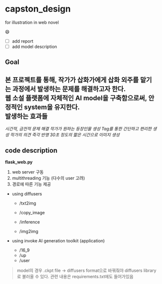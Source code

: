 # capston_design
for illustration in web novel

:smile:   
- [ ] add report 
- [ ] add model description   

## Goal

본 프로젝트를 통해, 작가가 삽화가에게 삽화 외주를 맡기는 과정에서 발생하는 문제를 해결하고자 한다.   
웹 소설 플랫폼에 자체적인 AI model을 구축함으로써, 안정적인 system을 유지한다.   
발생하는 효과들
---
*시간적, 금전적 문제 해결*
*작가가 원하는 등장인물 생성*
*Tag를 통한 간단하고 편리한 생성*
*작가의 의견 즉각 반영*
*30초 정도의 짧은 시간으로 이미지 생성*

## code description

**flask_web.py**

1. web server 구동
2. multithreading 기능 (다수의 user 고려)   
3. 경로에 따른 기능 제공   
  - using diffusers
    - /txt2img
    
    - /copy_image
    - /inference
    - /img2img
    
  - using invoke AI generation toolkit (application)
    - /16_9
    - /up
    - /user
  


> model의 경우 .ckpt file -> diffusers format으로 바꿔줘야 diffusers library로 불러올 수 있다. 관련 내용은 requirements.txt에도 들어가있음
